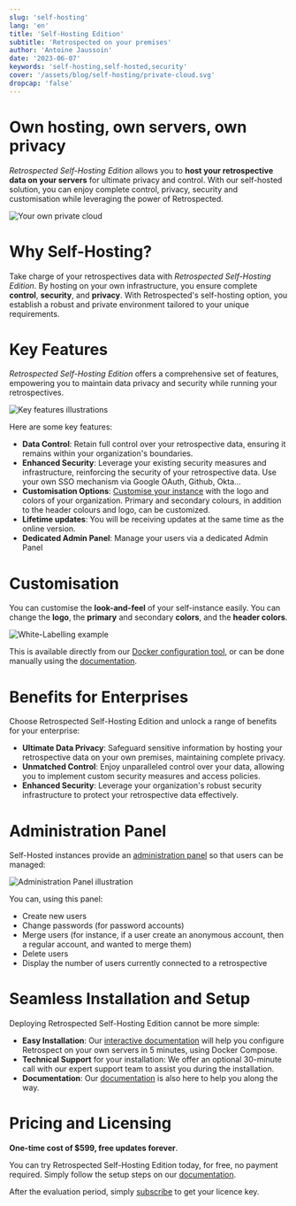 ```yaml
---
slug: 'self-hosting'
lang: 'en'
title: 'Self-Hosting Edition'
subtitle: 'Retrospected on your premises'
author: 'Antoine Jaussoin'
date: '2023-06-07'
keywords: 'self-hosting,self-hosted,security'
cover: '/assets/blog/self-hosting/private-cloud.svg'
dropcap: 'false'
---
```


# Own hosting, own servers, own privacy

_Retrospected Self-Hosting Edition_ allows you to **host your retrospective data on your servers** for ultimate privacy and control. With our self-hosted solution, you can enjoy complete control, privacy, security and customisation while leveraging the power of Retrospected.

![Your own private cloud](/assets/blog/self-hosting/private-cloud.svg,1024x768)

# Why Self-Hosting?

Take charge of your retrospectives data with _Retrospected Self-Hosting Edition_. By hosting on your own infrastructure, you ensure complete **control**, **security**, and **privacy**. With Retrospected's self-hosting option, you establish a robust and private environment tailored to your unique requirements.

# Key Features

_Retrospected Self-Hosting Edition_ offers a comprehensive set of features, empowering you to maintain data privacy and security while running your retrospectives.

![Key features illustrations](/assets/blog/self-hosting/lock.svg,1024x768)

Here are some key features:

- **Data Control**: Retain full control over your retrospective data, ensuring it remains within your organization's boundaries.
- **Enhanced Security**: Leverage your existing security measures and infrastructure, reinforcing the security of your retrospective data. Use your own SSO mechanism via Google OAuth, Github, Okta...
- **Customisation Options**: [Customise your instance](https://docs.retrospected.com/docs/self-hosting/white-labelling) with the logo and colors of your organization. Primary and secondary colours, in addition to the header colours and logo, can be customized.
- **Lifetime updates**: You will be receiving updates at the same time as the online version.
- **Dedicated Admin Panel**: Manage your users via a dedicated Admin Panel

# Customisation

You can customise the **look-and-feel** of your self-instance easily. You can change the **logo**, the **primary** and secondary **colors**, and the **header colors**.

![White-Labelling example](/assets/blog/self-hosting/white-label.png,1024x768)

This is available directly from our [Docker configuration tool](https://docs.retrospected.com/docs/self-hosting/quick-start/), or can be done manually using the [documentation](https://docs.retrospected.com/docs/self-hosting/white-labelling).

# Benefits for Enterprises

Choose Retrospected Self-Hosting Edition and unlock a range of benefits for your enterprise:

- **Ultimate Data Privacy**: Safeguard sensitive information by hosting your retrospective data on your own premises, maintaining complete privacy.
- **Unmatched Control**: Enjoy unparalleled control over your data, allowing you to implement custom security measures and access policies.
- **Enhanced Security**: Leverage your organization's robust security infrastructure to protect your retrospective data effectively.

# Administration Panel

Self-Hosted instances provide an [administration panel](https://docs.retrospected.com/docs/self-hosting/admin) so that users can be managed:

![Administration Panel illustration](/assets/blog/self-hosting/admin2.png,1024x768)

You can, using this panel:

- Create new users
- Change passwords (for password accounts)
- Merge users (for instance, if a user create an anonymous account, then a regular account, and wanted to merge them)
- Delete users
- Display the number of users currently connected to a retrospective

# Seamless Installation and Setup

Deploying Retrospected Self-Hosting Edition cannot be more simple:

- **Easy Installation**: Our [interactive documentation](https://docs.retrospected.com/docs/self-hosting/quick-start/) will help you configure Retrospect on your own servers in 5 minutes, using Docker Compose.
- **Technical Support** for your installation: We offer an optional 30-minute call with our expert support team to assist you during the installation.
- **Documentation**: Our [documentation](https://docs.retrospected.com) is also here to help you along the way.

# Pricing and Licensing

**One-time cost of $599, free updates forever**.

You can try Retrospected Self-Hosting Edition today, for free, no payment required. Simply follow the setup steps on our [documentation](https://docs.retrospected.com/docs/self-hosting/quick-start/).

After the evaluation period, simply [subscribe](https://app.retrospected.com/subscribe) to get your licence key.

